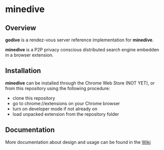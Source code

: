 # minedive

## Overview
**godive** is a rendez-vous server reference implementation for **minedive**.

**minedive** is a P2P privacy conscious distributed search engine embedden in a browser extension. 

## Installation
**minedive** can be installed through the Chrome Web Store (NOT YET), or from this repository using the following procedure:

- clone this repository
- go to chrome://extensions on your Chrome browser
- turn on developer mode if not already on
- load unpacked extension from the repository folder

## Documentation
More documentation about design and usage can be found in the [Wiki](https://github.com/ckin-it/minedive/wiki)
